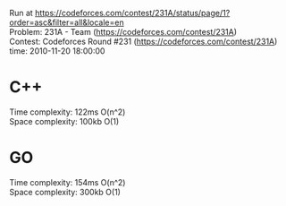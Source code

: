 Run at https://codeforces.com/contest/231A/status/page/1?order=asc&filter=all&locale=en<br>
Problem: 231A - Team (https://codeforces.com/contest/231A)<br>
Contest: Codeforces Round #231 (https://codeforces.com/contest/231A)<br>
time: 2010-11-20 18:00:00

# C++
Time complexity: 122ms O(n^2)<br>
Space complexity: 100kb O(1)

# GO
Time complexity: 154ms O(n^2)<br>
Space complexity: 300kb O(1)